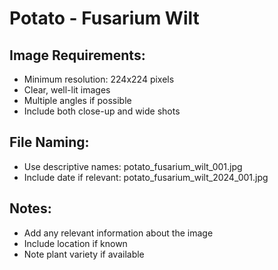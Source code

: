 # Potato - Fusarium Wilt

## Image Requirements:
- Minimum resolution: 224x224 pixels
- Clear, well-lit images
- Multiple angles if possible
- Include both close-up and wide shots

## File Naming:
- Use descriptive names: potato_fusarium_wilt_001.jpg
- Include date if relevant: potato_fusarium_wilt_2024_001.jpg

## Notes:
- Add any relevant information about the image
- Include location if known
- Note plant variety if available
